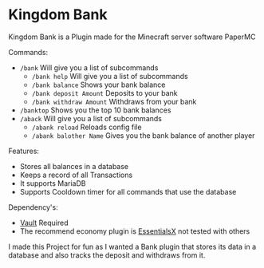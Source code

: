 # Kingdom Bank

Kingdom Bank is a Plugin made for the Minecraft server software PaperMC

Commands:
- `/bank` Will give you a list of subcommands
  - `/bank help` Will give you a list of subcommands
  - `/bank balance` Shows your bank balance 
  - `/bank deposit Amount` Deposits to your bank
  - `/bank withdraw Amount` Withdraws from your bank
- `/banktop` Shows you the top 10 bank balances
- `/aback` Will give you a list of subcommands
  - `/abank reload` Reloads config file
  - `/abank balother Name` Gives you the bank balance of another player 

Features:
- Stores all balances in a database
- Keeps a record of all Transactions
- It supports MariaDB
- Supports Cooldown timer for all commands that use the database

Dependency's:
- [Vault](https://www.spigotmc.org/resources/vault.34315/) Required
- The recommend economy plugin is [EssentialsX](https://essentialsx.net/downloads.html) not tested with others

I made this Project for fun as I wanted a Bank plugin that stores its data in a database and also tracks the deposit and withdraws from it.


